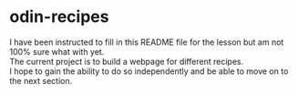# odin-recipes
I have been instructed to fill in this README file for the lesson but am not 100% sure what with yet. 
<br>
The current project is to build a webpage for different recipes. 
<br>
I hope to gain the ability to do so independently and be able to move on to the next section.
